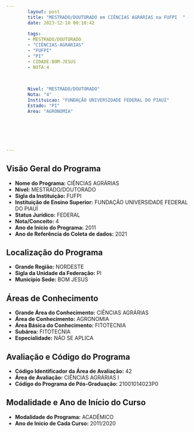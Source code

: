 ```yaml
---
        layout: post
        title: "MESTRADO/DOUTORADO em CIÊNCIAS AGRÁRIAS na FUFPI  "
        date: 2023-12-18 00:10:42
     
        tags:
        - MESTRADO/DOUTORADO
        - "CIÊNCIAS-AGRÁRIAS"
        - "FUFPI"
        - "PI"
        - CIDADE:BOM-JESUS
        - NOTA:4
        
       

        Nivel: "MESTRADO/DOUTORADO"
        Nota: "4"
        Instituicao: "FUNDAÇÃO UNIVERSIDADE FEDERAL DO PIAUÍ"
        Estado: "PI"
        Area: "AGRONOMIA"
        
        
        
        
        
        
---
```

## Visão Geral do Programa
- **Nome do Programa:** CIÊNCIAS AGRÁRIAS
- **Nível:** MESTRADO/DOUTORADO
- **Sigla da Instituição:** FUFPI
- **Instituição de Ensino Superior:** FUNDAÇÃO UNIVERSIDADE FEDERAL DO PIAUÍ
- **Status Jurídico:** FEDERAL
- **Nota/Conceito:** 4
- **Ano de Início do Programa:** 2011
- **Ano de Referência do Coleta de dados:** 2021

## Localização do Programa
- **Grande Região:** NORDESTE
- **Sigla da Unidade da Federação:** PI
- **Município Sede:** BOM JESUS

## Áreas de Conhecimento
- **Grande Área do Conhecimento:** CIÊNCIAS AGRÁRIAS
- **Área de Conhecimento:** AGRONOMIA
- **Área Básica do Conhecimento:** FITOTECNIA
- **Subárea:** FITOTECNIA
- **Especialidade:** NÃO SE APLICA

## Avaliação e Código do Programa
- **Código Identificador da Área de Avaliação:** 42
- **Área de Avaliação:** CIÊNCIAS AGRÁRIAS I
- **Código do Programa de Pós-Graduação:** 21001014023P0


## Modalidade e Ano de Início do Curso
- **Modalidade do Programa:** ACADÊMICO
- **Ano de Início de Cada Curso:** 2011/2020
